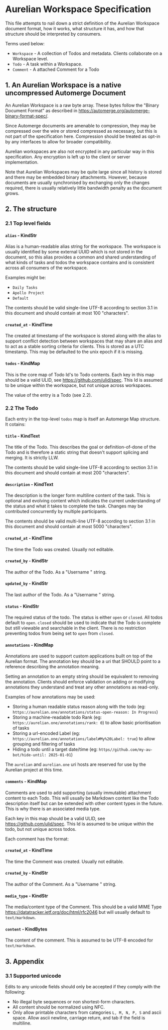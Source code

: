 # Aurelian Workspace Specification

This file attempts to nail down a strict definition of the Aurelian Workspace document format, how it works, 
what structure it has, and how that structure should be interpreted by consumers.

Terms used below:

- `Workspace` - A collection of Todos and metadata. Clients collaborate on a Workspace level.
- `Todo` - A task within a Workspace.
- `Comment` - A attached Comment for a Todo

## 1. An Aurelian Workspace is a native uncompressed Automerge Document

An Aurelian Workspace is a raw byte array. These bytes follow the "Binary Document Format" as described in https://automerge.org/automerge-binary-format-spec/.

Since Automerge documents are amenable to compression, they may be compressed over the wire or stored compressed as
necessary, but this is not part of the specification here. Compression should be treated as opt-in by any interfaces
to allow for broader compatibility.

Aurelian workspaces are also not encrypted in any particular way in this specification. Any encryption is
left up to the client or server implementation.

Note that Aurelian Workspaces may be quite large since all history is stored and there may be embedded binary attachments.
However, because documents are usually synchronised by exchanging only the changes required, there is usually relatively
little bandwidth penalty as the document grows.

## 2. The structure

### 2.1 Top level fields

#### `alias` - KindStr

Alias is a human-readable alias string for the workspace. The workspace is usually identified by some external UUID which
is not stored in the document, so this alias provides a common and shared understanding of what kinds of tasks and todos
the workspace contains and is consistent across all consumers of the workspace.

Examples might be:

- `Daily Tasks`
- `Apollo Project`
- `Default`

The contents should be valid single-line UTF-8 according to section 3.1 in this document and should contain at most 100 "characters".

#### `created_at` - KindTime

The created at timestamp of the workspace is stored along with the alias to support conflict detection between workspaces
that may share an alias and to act as a stable sorting criteria for clients. This is stored as a UTC timestamp. This
may be defaulted to the unix epoch if it is missing.

#### `todos` - KindMap

This is the core map of Todo Id's to Todo contents. Each key in this map should be a valid ULID, see https://github.com/ulid/spec. 
This Id is assumed to be unique within the workspace, but not unique across workspaces.

The value of the entry is a Todo (see 2.2).

### 2.2 The Todo

Each entry in the top-level `todos` map is itself an Automerge Map structure. It cotains:

#### `title` - KindText

The title of the Todo. This describes the goal or definition-of-done of the Todo and is therefore a static string that
doesn't support splicing and merging. It is strictly LLW.

The contents should be valid single-line UTF-8 according to section 3.1 in this document and should contain at most 200 "characters".

#### `description` - KindText

The description is the longer form multiline content of the task. This is optional and evolving content which indicates
the current understanding of the status and what it takes to complete the task. Changes may be contributed concurrently 
by multiple participants.

The contents should be valid multi-line UTF-8 according to section 3.1 in this document and should contain at most 5000 "characters".

#### `created_at` - KindTime

The time the Todo was created. Usually not editable.

#### `created_by` - KindStr

The author of the Todo. As a "Username <email>" string.

#### `updated_by` - KindStr

The last author of the Todo. As a "Username <email>" string.

#### `status` - KindStr

The required status of the todo. The status is either `open` or `closed`. All todos default to `open`. `closed` should be
used to indicate that the Todo is complete but still viewable and searchable in the client. There is no restriction
preventing todos from being set to `open` from `closed`.

#### `annotations` - KindMap

Annotations are used to support custom applications built on top of the Aurelian format. The annotation key should be a 
uri that SHOULD point to a reference describing the annotation meaning.

Setting an annotation to an empty string should be equivalent to removing the annotation. Clients should enforce 
validation on adding or modifying annotations they understand and treat any other annotations as read-only.

Examples of how annotations may be used:

- Storing a human readable status reason along with the todo (eg: `https://aurelian.one/annotations/status-open-reason: In Progress`)
- Storing a machine-readable todo Rank (eg: `https://aurelian.one/annotations/rank: 0`) to allow basic prioritisation of tasks
- Storing a url-encoded Label (eg: `https://aurelian.one/annotations/label#My%20Label: true`) to allow grouping and filtering of tasks
- Hiding a todo until a target date/time (eg: `https//github.com/my-au-bot/hide-until: 2025-01-01`)

The `aurelian` and `aurelian.one` uri hosts are reserved for use by the Aurelian project at this time.

#### `comments` - KindMap

Comments are used to add supporting (usually immutable) attachment content to each Todo. This will usually be Markdown
content like the Todo description itself but can be extended with other content types in the future. This is why there
is an associated media type.

Each key in this map should be a valid ULID, see https://github.com/ulid/spec. This Id is assumed to be unique within the 
todo, but not unique across todos.

Each comment has the format:

#### `created_at` - KindTime

The time the Comment was created. Usually not editable.

#### `created_by` - KindStr

The author of the Comment. As a "Username <email>" string.

#### `media_type` - KindStr

The media/content type of the Comment. This should be a valid MIME Type https://datatracker.ietf.org/doc/html/rfc2046 but
will usually default to `text/markdown`.

#### `content` - KindBytes

The content of the comment. This is assumed to be UTF-8 encoded for `text/markdown`. 

## 3. Appendix

### 3.1 Supported unicode

Edits to any unicode fields should only be accepted if they comply with the following:

- No illegal byte sequences or non shortest-form characters.
- All content should be normalized using NFC.
- Only allow printable characters from categories `L, M, N, P, S` and ascii space. Allow ascii newline, carriage return,
    and tab if the field is multiline.

